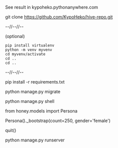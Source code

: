 See result in kypoheko.pythonanywhere.com

git clone https://github.com/KypoHeko/hive-repo.git

--//--//--

(optional)
```
pip install virtualenv
python -m venv myvenv
cd myvenv/activate
cd ..
cd ..
```

--//--//--

pip install -r requirements.txt

python manage.py migrate

python manage.py shell

from honey.models import Persona

Persona()._bootstrap(count=250, gender='female')

quit()

python manage.py runserver
